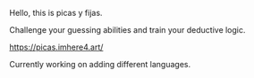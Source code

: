 Hello, this is picas y fijas.

Challenge your guessing abilities and train your deductive logic.

https://picas.imhere4.art/

Currently working on adding different languages.

